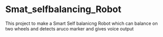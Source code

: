 # Smat_selfbalancing_Robot

This project to make a Smart Self balanicng Robot 
which can balance on two wheels and detects aruco marker and gives voice output 

